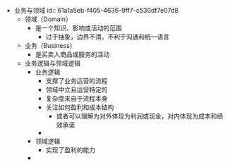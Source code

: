 - 业务与领域
  id:: 61a1a5eb-f405-4636-9ff7-c530df7e07d8
	- 领域（Domain）
		- 是一个知识、影响或活动的范围
			- 过于抽象，边界不清，不利于沟通和统一语言
	- 业务（Business）
		- 是买卖人商品或服务的活动
	- 业务逻辑与领域逻辑
		- 业务逻辑
			- 支撑了业务运营的流程
			- 领域中立且运营特定的
			- 复杂度来自于流程本身
			- 关注如何盈利和成本结构
				- 或者可以理解为对外体现为利润或现金，对内体现为成本和绩效承诺
			-
		- 领域逻辑
			- 实现了盈利的能力
		-